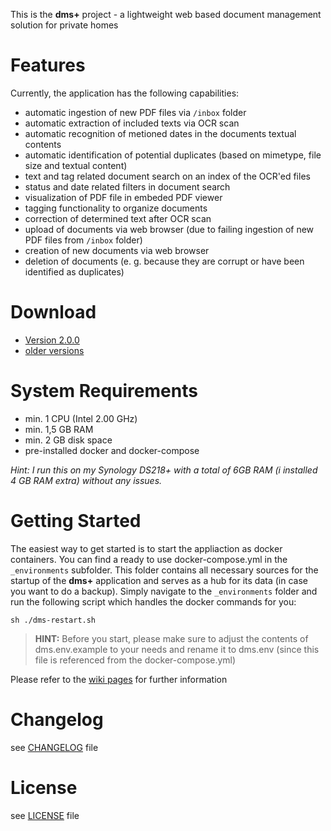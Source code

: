 This is the **dms+** project - a lightweight web based document management solution for private homes

Features
========

Currently, the application has the following capabilities:

* automatic ingestion of new PDF files via `/inbox` folder
* automatic extraction of included texts via OCR scan
* automatic recognition of metioned dates in the documents textual contents
* automatic identification of potential duplicates (based on mimetype, file size and textual content)
* text and tag related document search on an index of the OCR'ed files
* status and date related filters in document search
* visualization of PDF file in embeded PDF viewer
* tagging functionality to organize documents
* correction of determined text after OCR scan
* upload of documents via web browser (due to failing ingestion of new PDF files from `/inbox` folder)
* creation of new documents via web browser
* deletion of documents (e. g. because they are corrupt or have been identified as duplicates)

Download
========

* [Version 2.0.0](https://github.com/d-lopes/dmsplus/releases/tag/2.0.0)
* [older versions](https://github.com/d-lopes/dmsplus/releases)

System Requirements
===================

* min. 1 CPU (Intel 2.00 GHz)
* min. 1,5 GB RAM
* min. 2 GB disk space
* pre-installed docker and docker-compose

_Hint: I run this on my Synology DS218+ with a total of 6GB RAM (i installed 4 GB RAM extra) without any issues._

Getting Started
===============

The easiest way to get started is to start the appliaction as docker containers. You can find a ready to use docker-compose.yml in the `_environments` subfolder. This folder contains all necessary sources for the startup of the **dms+** application and serves as a hub for its data (in case you want to do a backup). Simply navigate to the `_environments` folder and run the following script which handles the docker commands for you:

```
sh ./dms-restart.sh
```

> **HINT:** Before you start, please make sure to adjust the contents of dms.env.example to your needs and rename it to dms.env (since this file is referenced from the docker-compose.yml)

Please refer to the [wiki pages](https://github.com/d-lopes/dmsplus/wiki) for further information

Changelog
=========

see [CHANGELOG](https://github.com/d-lopes/dmsplus/blob/master/CHANGELOG.md) file

License
=======

see [LICENSE](https://github.com/d-lopes/dmsplus/blob/master/LICENSE) file
